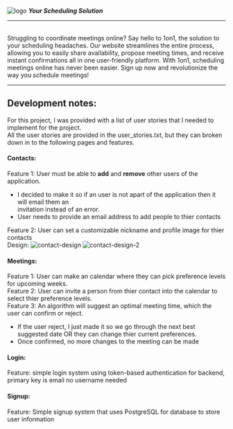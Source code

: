 	
![logo](https://github.com/tanverzahed/1on1/assets/113176044/c04fa28c-237d-4a2f-bcbf-75687e7a0e2e)  **_Your Scheduling Solution_**


---
<br/>
Struggling to coordinate meetings online? Say hello to 1on1, the solution to your scheduling headaches. Our website streamlines the entire process, allowing you to easily share availability, propose meeting times, and receive instant confirmations all in one user-friendly platform. With 1on1, scheduling meetings online has never been easier. Sign up now and revolutionize the way you schedule meetings! <br/>

---
## Development notes: 

For this project, I was provided with a list of user stories that I needed to implement for the project. <br/>
All the user stories are provided in the user_stories.txt, but they can broken down in to the following pages and features. <br/>

#### Contacts:
Feature 1: User must be able to **add** and **remove** other users of the application. 
* I decided to make it so if an user is not apart of the application then it will email  them an  <br/> invitation instead of an error.
* User needs to provide an email address to add people to thier contacts <br/>

Feature 2: User can set a customizable nickname and profile image for thier contacts <br/>
Design:
![contact-design](https://github.com/tanverzahed/1on1/assets/113176044/a6abbb6d-7f51-4d0f-90bb-2a621ea42010) 
![contact-design-2](https://github.com/tanverzahed/1on1/assets/113176044/520edb6c-ce06-4a50-b4f1-4a409ad8087b)

#### Meetings:
Feature 1: User can make an calendar where they can pick preference levels for upcoming weeks. <br/>
Feature 2: User can invite a person from thier contact into the calendar to select thier preference levels. <br/>
Feature 3: An algorithm will suggest an optimal meeting time, which the user can confirm or reject. <br/>
* If the user reject, I just made it so we go through the next best suggested date OR they can change thier current preferences.
* Once confirmed, no more changes to the meeting can be made
#### Login:
Feature: simple login system using token-based authentication for backend, primary key is email no username needed
#### Signup:
Feature: Simple signup system that uses PostgreSQL for database to store user information






